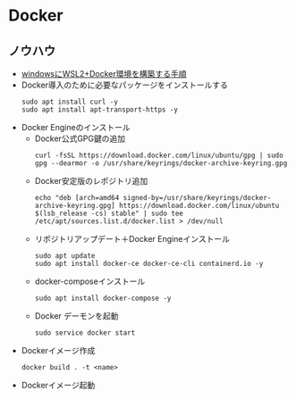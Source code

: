 # Docker

##  ノウハウ
- [windowsにWSL2+Docker環境を構築する手順](https://qiita.com/taka777n/items/ea3a1b3a2802aabf3db2)
- Docker導入のために必要なパッケージをインストールする
  ```
  sudo apt install curl -y
  sudo apt install apt-transport-https -y
  ```
- Docker Engineのインストール
  - Docker公式GPG鍵の追加
    ```
    curl -fsSL https://download.docker.com/linux/ubuntu/gpg | sudo gpg --dearmor -o /usr/share/keyrings/docker-archive-keyring.gpg
    ```
  - Docker安定版のレポジトリ追加
    ```
    echo "deb [arch=amd64 signed-by=/usr/share/keyrings/docker-archive-keyring.gpg] https://download.docker.com/linux/ubuntu $(lsb_release -cs) stable" | sudo tee /etc/apt/sources.list.d/docker.list > /dev/null
    ```
  - リポジトリアップデート＋Docker Engineインストール
    ```
    sudo apt update
    sudo apt install docker-ce docker-ce-cli containerd.io -y
    ```
  - docker-composeインストール
    ```
    sudo apt install docker-compose -y
    ```
  - Docker デーモンを起動
    ```
    sudo service docker start
    ```
- Dockerイメージ作成
  ```
  docker build . -t <name>
  ```
- Dockerイメージ起動
